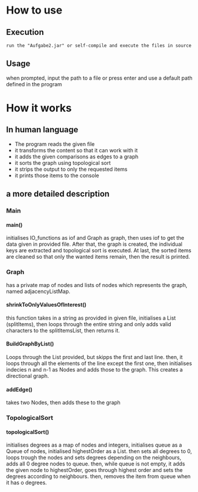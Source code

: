 # How to use
## Execution
``` 
run the "Aufgabe2.jar" or self-compile and execute the files in source
```
## Usage
when prompted, input the path to a file or press enter and use a default path defined in the program
# How it works
## In human language
- The program reads the given file
- it transforms the content so that it can work with it
- it adds the given comparisons as edges to a graph
- it sorts the graph using topological sort
- it strips the output to only the requested items
- it prints those items to the console
## a more detailed description
### Main
#### main()
initialises IO_functions as iof and Graph as graph, then uses iof to get the data given in provided file.
After that, the graph is created, the individual keys are extracted and topological sort is executed.
At last, the sorted items are cleaned so that only the wanted items remain, then the result is printed.
### Graph
has a private map of nodes and lists of nodes which represents the graph, named adjacencyListMap.
#### shrinkToOnlyValuesOfInterest()
this function takes in a string as provided in given file, initialises a List (splitItems), then loops through the entire string and only adds valid characters to the splitItemsList, then returns it.
#### BuildGraphByList()
Loops through the List provided, but skipps the first and last line. then, it loops through all the elements of the line except the first one, then initialises indecies n and n-1 as Nodes and adds those to the graph. This creates a directional graph.
#### addEdge()
takes two Nodes, then adds these to the graph
### TopologicalSort
#### topologicalSort()
initialises degrees as a map of nodes and integers, initialises queue as a Queue of nodes, initialised highestOrder as a List.
then sets all degrees to 0, loops trough the nodes and sets degrees depending on the neighbours, adds all 0 degree nodes to queue.
then, while queue is not empty, it adds the given node to highestOrder, goes through highest order and sets the degrees according to neighbours. then, removes the item from queue when it has o degrees.